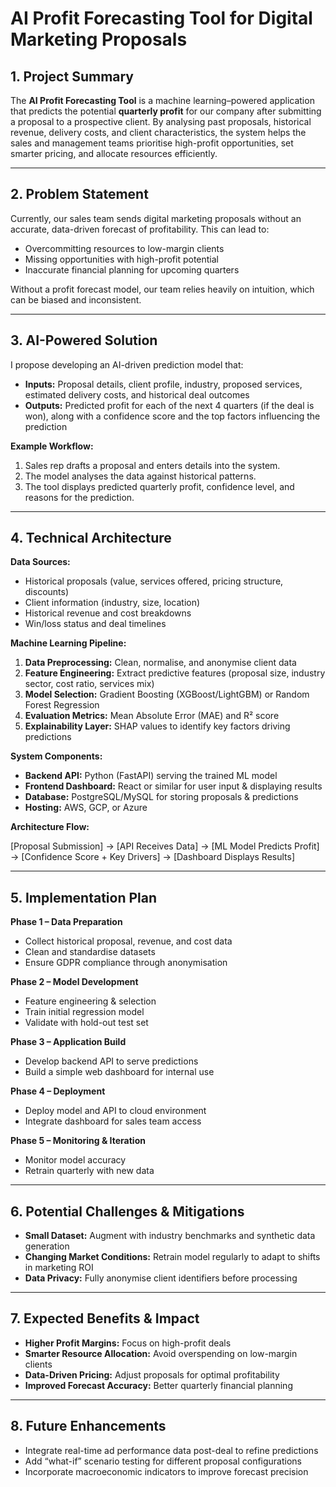 # AI Profit Forecasting Tool for Digital Marketing Proposals

## 1. Project Summary
The **AI Profit Forecasting Tool** is a machine learning–powered application that predicts the potential **quarterly profit** for our company after submitting a proposal to a prospective client. By analysing past proposals, historical revenue, delivery costs, and client characteristics, the system helps the sales and management teams prioritise high-profit opportunities, set smarter pricing, and allocate resources efficiently.

---

## 2. Problem Statement
Currently, our sales team sends digital marketing proposals without an accurate, data-driven forecast of profitability. This can lead to:
- Overcommitting resources to low-margin clients
- Missing opportunities with high-profit potential
- Inaccurate financial planning for upcoming quarters

Without a profit forecast model, our team relies heavily on intuition, which can be biased and inconsistent.

---

## 3. AI-Powered Solution
I propose developing an AI-driven prediction model that:
- **Inputs:** Proposal details, client profile, industry, proposed services, estimated delivery costs, and historical deal outcomes
- **Outputs:** Predicted profit for each of the next 4 quarters (if the deal is won), along with a confidence score and the top factors influencing the prediction

**Example Workflow:**
1. Sales rep drafts a proposal and enters details into the system.
2. The model analyses the data against historical patterns.
3. The tool displays predicted quarterly profit, confidence level, and reasons for the prediction.

---

## 4. Technical Architecture

**Data Sources:**
- Historical proposals (value, services offered, pricing structure, discounts)
- Client information (industry, size, location)
- Historical revenue and cost breakdowns
- Win/loss status and deal timelines

**Machine Learning Pipeline:**
1. **Data Preprocessing:** Clean, normalise, and anonymise client data
2. **Feature Engineering:** Extract predictive features (proposal size, industry sector, cost ratio, services mix)
3. **Model Selection:** Gradient Boosting (XGBoost/LightGBM) or Random Forest Regression
4. **Evaluation Metrics:** Mean Absolute Error (MAE) and R² score
5. **Explainability Layer:** SHAP values to identify key factors driving predictions

**System Components:**
- **Backend API:** Python (FastAPI) serving the trained ML model
- **Frontend Dashboard:** React or similar for user input & displaying results
- **Database:** PostgreSQL/MySQL for storing proposals & predictions
- **Hosting:** AWS, GCP, or Azure

**Architecture Flow:**

[Proposal Submission] → [API Receives Data] → [ML Model Predicts Profit] → [Confidence Score + Key Drivers] → [Dashboard Displays Results]


---

## 5. Implementation Plan

**Phase 1 – Data Preparation**
- Collect historical proposal, revenue, and cost data
- Clean and standardise datasets
- Ensure GDPR compliance through anonymisation

**Phase 2 – Model Development**
- Feature engineering & selection
- Train initial regression model
- Validate with hold-out test set

**Phase 3 – Application Build**
- Develop backend API to serve predictions
- Build a simple web dashboard for internal use

**Phase 4 – Deployment**
- Deploy model and API to cloud environment
- Integrate dashboard for sales team access

**Phase 5 – Monitoring & Iteration**
- Monitor model accuracy
- Retrain quarterly with new data

---

## 6. Potential Challenges & Mitigations
- **Small Dataset:** Augment with industry benchmarks and synthetic data generation
- **Changing Market Conditions:** Retrain model regularly to adapt to shifts in marketing ROI
- **Data Privacy:** Fully anonymise client identifiers before processing

---

## 7. Expected Benefits & Impact
- **Higher Profit Margins:** Focus on high-profit deals
- **Smarter Resource Allocation:** Avoid overspending on low-margin clients
- **Data-Driven Pricing:** Adjust proposals for optimal profitability
- **Improved Forecast Accuracy:** Better quarterly financial planning

---

## 8. Future Enhancements
- Integrate real-time ad performance data post-deal to refine predictions
- Add “what-if” scenario testing for different proposal configurations
- Incorporate macroeconomic indicators to improve forecast precision

